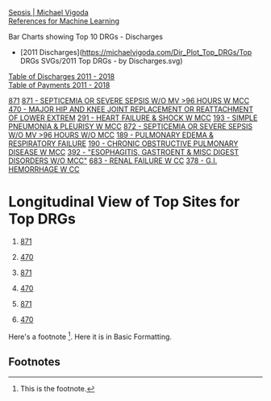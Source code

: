 


[Sepsis | Michael Vigoda](https://michaelvigoda.com/2020/01/24/Sepsis.html#cms-data-by-years)  
[References for Machine Learning](https://michaelvigoda.com/2021/05/07/References-for-Machine-Learning.html)  


Bar Charts showing Top 10 DRGs - Discharges
- [2011 Discharges](https://michaelvigoda.com/Dir_Plot_Top_DRGs/Top DRGs SVGs/2011 Top DRGs - by Discharges.svg)

[Table of Discharges 2011 - 2018](https://michaelvigoda.com/Tables/Table-of-Discharges.md)   
[Table of Payments 2011 - 2018](https://michaelvigoda.com/Tables/Table-of-Payments.md)





[871](https://michaelvigoda.com/Charts/871.html)
[871 - SEPTICEMIA OR SEVERE SEPSIS W/O MV >96 HOURS W MCC](https://michaelvigoda.com/Charts/871.html)
[470 - MAJOR HIP AND KNEE JOINT REPLACEMENT OR REATTACHMENT OF LOWER EXTREM](https://michaelvigoda.com/Charts/470.html)
[291 - HEART FAILURE & SHOCK W MCC](https://michaelvigoda.com/Charts/291.html)
[193 - SIMPLE PNEUMONIA & PLEURISY W MCC](https://michaelvigoda.com/Charts/193.html)
[872 - SEPTICEMIA OR SEVERE SEPSIS W/O MV >96 HOURS W/O MCC](https://michaelvigoda.com/Charts/872.html)
[189 - PULMONARY EDEMA & RESPIRATORY FAILURE](https://michaelvigoda.com/Charts/189.html)
[190 - CHRONIC OBSTRUCTIVE PULMONARY DISEASE W MCC](https://michaelvigoda.com/Charts/190.html)
[392 - "ESOPHAGITIS, GASTROENT & MISC DIGEST DISORDERS W/O MCC"](https://michaelvigoda.com/Charts/392.html)
[683 - RENAL FAILURE W CC](https://michaelvigoda.com/Charts/683.html)
[378 - G.I. HEMORRHAGE W CC](https://michaelvigoda.com/Charts/378.html)


# Longitudinal View of Top Sites for Top DRGs
1. [871](https://michaelvigoda.com/Charts/Top_sites_871.html)  
2. [470](https://michaelvigoda.com/Charts/Top_sites_470.html)

1. [871](https://michaelvigoda.com/Charts/Top_sites_871.html)  
2. [470](https://michaelvigoda.com/Charts/Top_sites_470.html)

1. [871](https://michaelvigoda.com/Charts/Top_sites_871.html)  
2. [470](https://michaelvigoda.com/Charts/Top_sites_470.html)

Here's a footnote [^1]. Here it is in Basic Formatting. 


## Footnotes
[^1]: This is the footnote.



